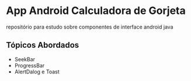 
# App Android Calculadora de Gorjeta

repositório para estudo sobre componentes de interface android java


## Tópicos Abordados
- SeekBar
- ProgressBar
- AlertDalog e Toast
